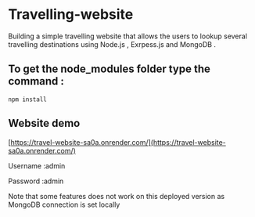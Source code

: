 # Travelling-website
Building a simple travelling website that allows the users to lookup several travelling destinations using Node.js , Exrpess.js and MongoDB .

## To get the node_modules folder type the command :

```
npm install
```

## Website demo
[https://travel-website-sa0a.onrender.com/](https://travel-website-sa0a.onrender.com/)



Username :admin 

Password :admin 

Note that some features does not work on this deployed version as MongoDB connection is set locally
